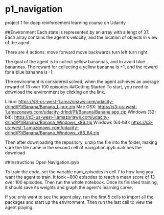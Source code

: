 # p1_navigation
project 1 for deep reinforcement learning course on Udacity

##Environment
Each state is represented by an array with a lengt of 37. Each array contains the agent's velocity, and the location of objects in view of the agent.

There are 4 actions:
move forward
move backwards
turn left
turn right

The goal of the agent is to collect yellow banannas, and to avoid blue banannas. The reward for collecting a yellow bananna is +1, and the reward for a blue bananna is -1.

The environment is considered solved, when the agent achieves an average reward of 13 over 100 episodes
##Getting Started
To start, you need to download the environment by clicking on the link.

Linux: https://s3-us-west-1.amazonaws.com/udacity-drlnd/P1/Banana/Banana_Linux.zip
Mac OSX: https://s3-us-west-1.amazonaws.com/udacity-drlnd/P1/Banana/Banana.app.zip
Windows (32-bit): https://s3-us-west-1.amazonaws.com/udacity-drlnd/P1/Banana/Banana_Windows_x86.zip
Windows (64-bit): https://s3-us-west-1.amazonaws.com/udacity-drlnd/P1/Banana/Banana_Windows_x86_64.zip

Then after downloading the repository, unzip the file into the folder, making sure the file name in the second cell of navigation.ipyb matches the download

##Instructions
Open Navigation.ipyb

To train the code, set the variable num_episodes in cell 7 to how long you want the agent to train. It took ~800 episodes to reach a mean score of 13 over 100 episodes. Then run the whole notebook. Once its finished training, it should save its weights and graph the agent's learning curve.

If you only want to see the agent play, run the first 5 cells to import all the packages and start up the environment. Then run the last cell to view the agent playing.
